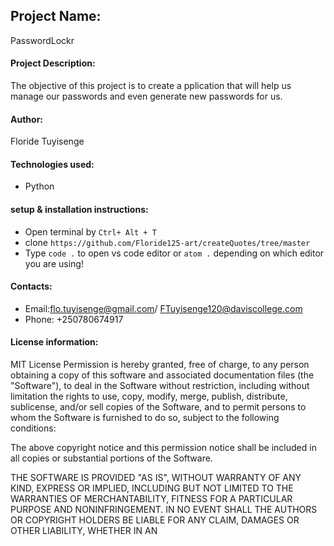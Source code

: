 ## Project Name:
PasswordLockr
#### Project Description:
The objective of this project is to create a pplication that will help us manage our passwords and even generate new passwords for us.
#### Author: 
Floride Tuyisenge
#### Technologies used:
* Python
#### setup & installation instructions:
* Open terminal by `Ctrl+ Alt + T`  
* clone `https://github.com/Floride125-art/createQuotes/tree/master`
* Type `code .` to open vs code editor or `atom .` depending on which editor you are using!
#### Contacts: 
* Email:flo.tuyisenge@gmail.com/ FTuyisenge120@daviscollege.com
* Phone: +250780674917


####  License information:
MIT License
Permission is hereby granted, free of charge, to any person obtaining a copy of this software and associated documentation files (the "Software"), to deal in the Software without restriction, including without limitation the rights to use, copy, modify, merge, publish, distribute, sublicense, and/or sell copies of the Software, and to permit persons to whom the Software is furnished to do so, subject to the following conditions:

The above copyright notice and this permission notice shall be included in all copies or substantial portions of the Software.

THE SOFTWARE IS PROVIDED "AS IS", WITHOUT WARRANTY OF ANY KIND, EXPRESS OR IMPLIED, INCLUDING BUT NOT LIMITED TO THE WARRANTIES OF MERCHANTABILITY, FITNESS FOR A PARTICULAR PURPOSE AND NONINFRINGEMENT. IN NO EVENT SHALL THE AUTHORS OR COPYRIGHT HOLDERS BE LIABLE FOR ANY CLAIM, DAMAGES OR OTHER LIABILITY, WHETHER IN AN 